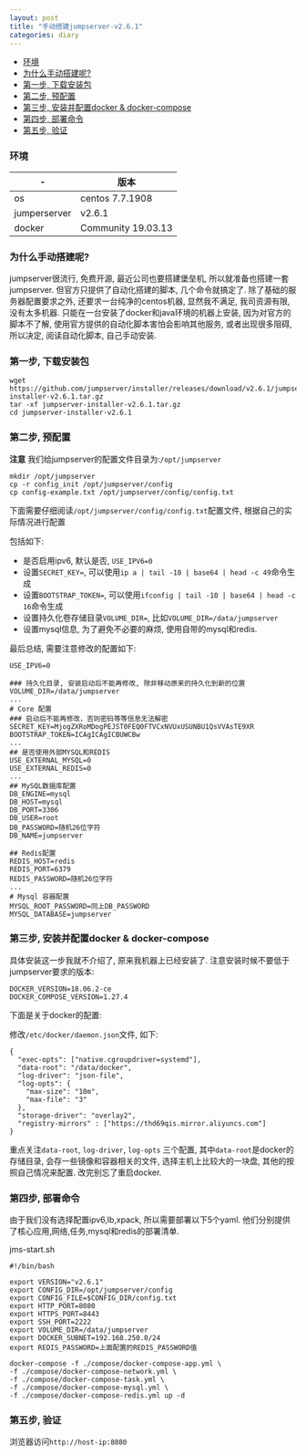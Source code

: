 ```yaml
---
layout: post
title: "手动搭建jumpserver-v2.6.1"
categories: diary
---
```


- [环境](#环境)
- [为什么手动搭建呢?](#为什么手动搭建呢)
- [第一步, 下载安装包](#第一步-下载安装包)
- [第二步, 预配置](#第二步-预配置)
- [第三步, 安装并配置docker & docker-compose](#第三步-安装并配置docker--docker-compose)
- [第四步, 部署命令](#第四步-部署命令)
- [第五步, 验证](#第五步-验证)

### 环境

|-|版本|
|-|-|
|os|centos 7.7.1908|
|jumperserver|v2.6.1|
|docker|Community 19.03.13|

### 为什么手动搭建呢?

jumpserver很流行, 免费开源, 最近公司也要搭建堡垒机, 所以就准备也搭建一套jumpserver. 但官方只提供了自动化搭建的脚本, 几个命令就搞定了. 除了基础的服务器配置要求之外, 还要求一台纯净的centos机器, 显然我不满足, 我司资源有限, 没有太多机器. 只能在一台安装了docker和java环境的机器上安装,
因为对官方的脚本不了解, 使用官方提供的自动化脚本害怕会影响其他服务, 或者出现很多阻碍, 所以决定, 阅读自动化脚本, 自己手动安装.

### 第一步, 下载安装包

```
wget https://github.com/jumpserver/installer/releases/download/v2.6.1/jumpserver-installer-v2.6.1.tar.gz
tar -xf jumpserver-installer-v2.6.1.tar.gz
cd jumpserver-installer-v2.6.1
```

### 第二步, 预配置

**注意** 我们给jumpserver的配置文件目录为:`/opt/jumpserver`

```
mkdir /opt/jumpserver
cp -r config_init /opt/jumpserver/config
cp config-example.txt /opt/jumpserver/config/config.txt
```

下面需要仔细阅读`/opt/jumpserver/config/config.txt`配置文件, 根据自己的实际情况进行配置

包括如下:

- 是否启用ipv6, 默认是否, `USE_IPV6=0`
- 设置`SECRET_KEY=`, 可以使用`ip a | tail -10 | base64 | head -c 49`命令生成
- 设置`BOOTSTRAP_TOKEN=`, 可以使用`ifconfig | tail -10 | base64 | head -c 16`命令生成 
- 设置持久化卷存储目录`VOLUME_DIR=`, 比如`VOLUME_DIR=/data/jumpserver`
- 设置mysql信息, 为了避免不必要的麻烦, 使用自带的mysql和redis. 
  
最后总结, 需要注意修改的配置如下:

```
USE_IPV6=0

### 持久化目录, 安装启动后不能再修改, 除非移动原来的持久化到新的位置
VOLUME_DIR=/data/jumpserver
...
# Core 配置
### 启动后不能再修改，否则密码等等信息无法解密
SECRET_KEY=MjogZXRoMDogPEJST0FEQ0FTVCxNVUxUSUNBU1QsVVAsTE9XR
BOOTSTRAP_TOKEN=ICAgICAgICBUWCBw
...
## 是否使用外部MYSQL和REDIS
USE_EXTERNAL_MYSQL=0
USE_EXTERNAL_REDIS=0
...
## MySQL数据库配置
DB_ENGINE=mysql
DB_HOST=mysql
DB_PORT=3306
DB_USER=root
DB_PASSWORD=随机26位字符
DB_NAME=jumpserver

## Redis配置
REDIS_HOST=redis
REDIS_PORT=6379
REDIS_PASSWORD=随机26位字符
...
# Mysql 容器配置
MYSQL_ROOT_PASSWORD=同上DB_PASSWORD
MYSQL_DATABASE=jumpserver
```

### 第三步, 安装并配置docker & docker-compose

具体安装这一步我就不介绍了, 原来我机器上已经安装了. 注意安装时候不要低于jumpserver要求的版本:

```
DOCKER_VERSION=18.06.2-ce
DOCKER_COMPOSE_VERSION=1.27.4
```

下面是关于docker的配置:

修改`/etc/docker/daemon.json`文件, 如下:

```
{
  "exec-opts": ["native.cgroupdriver=systemd"],
  "data-root": "/data/docker",
  "log-driver": "json-file",
  "log-opts": {
    "max-size": "10m",
    "max-file": "3"
  },
  "storage-driver": "overlay2",
  "registry-mirrors" : ["https://thd69qis.mirror.aliyuncs.com"]
}

```

重点关注`data-root`, `log-driver`, `log-opts` 三个配置, 其中`data-root`是docker的存储目录, 会存一些镜像和容器相关的文件, 选择主机上比较大的一块盘, 其他的按照自己情况来配置. 改完别忘了重启docker.

### 第四步, 部署命令

由于我们没有选择配置ipv6,lb,xpack, 所以需要部署以下5个yaml. 他们分别提供了核心应用,网络,任务,mysql和redis的部署清单.

jms-start.sh
```
#!/bin/bash

export VERSION="v2.6.1"
export CONFIG_DIR=/opt/jumpserver/config
export CONFIG_FILE=$CONFIG_DIR/config.txt
export HTTP_PORT=8080
export HTTPS_PORT=8443
export SSH_PORT=2222
export VOLUME_DIR=/data/jumpserver
export DOCKER_SUBNET=192.168.250.0/24
export REDIS_PASSWORD=上面配置的REDIS_PASSWORD值

docker-compose -f ./compose/docker-compose-app.yml \
-f ./compose/docker-compose-network.yml \
-f ./compose/docker-compose-task.yml \
-f ./compose/docker-compose-mysql.yml \
-f ./compose/docker-compose-redis.yml up -d
```

### 第五步, 验证

浏览器访问`http://host-ip:8080`
